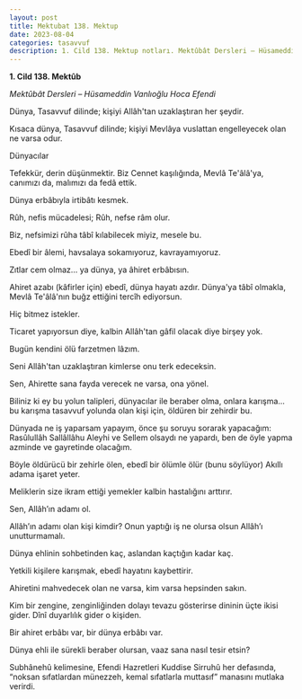 ```yaml
---
layout: post
title: Mektubat 138. Mektup
date: 2023-08-04
categories: tasavvuf
description: 1. Cild 138. Mektup notları. Mektûbât Dersleri – Hüsameddin Vanlıoğlu Hoca Efendi
---
```


**1\. Cild 138. Mektûb** 

*Mektûbât Dersleri – Hüsameddin Vanlıoğlu Hoca Efendi*

Dünya, Tasavvuf dilinde; kişiyi Allâh'tan uzaklaştıran her şeydir.

Kısaca dünya, Tasavvuf dilinde; kişiyi Mevlâya vuslattan engelleyecek olan ne varsa odur.

Dünyacılar

Tefekkür, derin düşünmektir.
Biz Cennet kaşılığında, Mevlâ Te'âlâ'ya, canımızı da, malımızı da fedâ ettik.

Dünya erbâbıyla irtibâtı kesmek.

Rûh, nefis mücadelesi; Rûh, nefse râm olur.

Biz, nefsimizi rûha tâbî kılabilecek miyiz, mesele bu.

Ebedî bir âlemi, havsalaya sokamıyoruz, kavrayamıyoruz.

Zıtlar cem olmaz... ya dünya, ya âhiret erbâbısın.

Ahiret azabı (kâfirler için) ebedî, dünya hayatı azdır.
Dünya'ya tâbî olmakla, Mevlâ Te'âlâ'nın buğz ettiğini tercîh ediyorsun.

Hiç bitmez istekler.

Ticaret yapıyorsun diye, kalbin Allâh'tan gâfil olacak diye birşey yok.

Bugün kendini ölü farzetmen lâzım.

Seni Allâh'tan uzaklaştıran kimlerse onu terk edeceksin.

Sen, Ahirette sana fayda verecek ne varsa, ona yönel.

Biliniz ki ey bu yolun talipleri, dünyacılar ile beraber olma, onlara karışma... bu karışma tasavvuf yolunda olan kişi için, öldüren bir zehirdir bu. 

Dünyada ne iş yaparsam yapayım, önce şu soruyu sorarak yapacağım:
Rasûlullâh Sallâllâhu Aleyhi ve Sellem olsaydı ne yapardı, ben de öyle yapma azminde ve gayretinde olacağım.

Böyle öldürücü bir zehirle ölen, ebedî bir ölümle ölür (bunu söylüyor)
Akıllı adama işaret yeter.

Meliklerin size ikram ettiği yemekler kalbin hastalığını arttırır.

Sen, Allâh’ın adamı ol.

Allâh’ın adamı olan kişi kimdir? Onun yaptığı iş ne olursa olsun Allâh’ı unutturmamalı.

Dünya ehlinin sohbetinden kaç, aslandan kaçtığın kadar kaç.

Yetkili kişilere karışmak, ebedî hayatını kaybettirir.

Ahiretini mahvedecek olan ne varsa, kim varsa hepsinden sakın.

Kim bir zengine, zenginliğinden dolayı tevazu gösterirse dininin üçte ikisi gider.
Dînî duyarlılık gider o kişiden.

Bir ahiret erbâbı var, bir dünya erbâbı var.

Dünya ehli ile sürekli beraber olursan, vaaz sana nasıl tesir etsin?

Subhânehû kelimesine, Efendi Hazretleri Kuddise Sirruhû her defasında, “noksan sıfatlardan münezzeh, kemal sıfatlarla muttasıf” manasını mutlaka verirdi.
